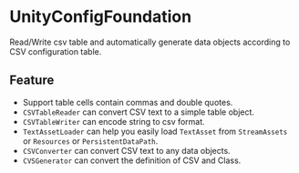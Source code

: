 # UnityConfigFoundation
Read/Write csv table and automatically generate data objects according to CSV configuration table.

## Feature
* Support table cells contain commas and double quotes.
* `CSVTableReader` can convert CSV text to a simple table object.
* `CSVTableWriter` can encode string to csv format.
* `TextAssetLoader` can help you easily load `TextAsset` from `StreamAssets` or `Resources` or `PersistentDataPath`.
* `CSVConverter` can convert CSV text to any data objects.
* `CVSGenerator` can convert the definition of CSV and Class.
